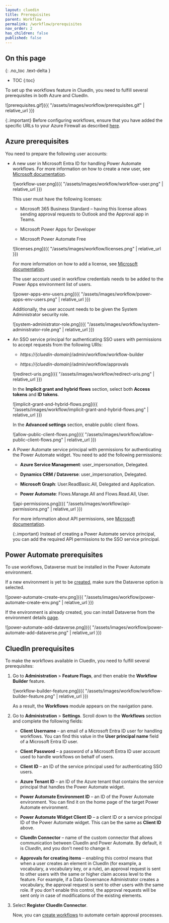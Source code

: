 ```yaml
---
layout: cluedin
title: Prerequisites
parent: Workflow
permalink: /workflow/prerequisites
nav_order: 2
has_children: false
published: false
---
```

## On this page
{: .no_toc .text-delta }
- TOC
{:toc}

To set up the workflows feature in CluedIn, you need to fulfill several prerequisites in both Azure and CluedIn.

![prerequisites.gif]({{ "/assets/images/workflow/prerequisites.gif" | relative_url }})

{:.important}
Before configuring workflows, ensure that you have added the specific URLs to your Azure Firewall as described [here](/deployment/infra-how-tos/configure-firewall#power-automate).

## Azure prerequisites

You need to prepare the following user accounts:

- A new user in Microsoft Entra ID for handling Power Automate workflows. For more information on how to create a new user, see [Microsoft documentation](https://learn.microsoft.com/en-us/entra/fundamentals/how-to-create-delete-users#create-a-new-user).

    ![workflow-user.png]({{ "/assets/images/workflow/workflow-user.png" | relative_url }})

    This user must have the following licenses:

    - Microsoft 365 Business Standard – having this license allows sending approval requests to Outlook and the Approval app in Teams.

    - Microsoft Power Apps for Developer

    - Microsoft Power Automate Free

    ![licenses.png]({{ "/assets/images/workflow/licenses.png" | relative_url }})

    For more information on how to add a license, see [Microsoft documentation](https://learn.microsoft.com/en-us/entra/fundamentals/license-users-groups).

    The user account used in workflow credentials needs to be added to the Power Apps environment list of users.

    ![power-apps-env-users.png]({{ "/assets/images/workflow/power-apps-env-users.png" | relative_url }})

    Additionally, the user account needs to be given the System Administrator security role.

    ![system-administrator-role.png]({{ "/assets/images/workflow/system-administrator-role.png" | relative_url }})

- An SSO service principal for authenticating SSO users with permissions to accept requests from the following URIs:

    - _https://{cluedin-domain}_/admin/workflow/workflow-builder

    - _https://{cluedin-domain}_/admin/workflow/approvals

    ![redirect-uris.png]({{ "/assets/images/workflow/redirect-uris.png" | relative_url }})

    In the **Implicit grant and hybrid flows** section, select both **Access tokens** and **ID tokens**.

    ![implicit-grant-and-hybrid-flows.png]({{ "/assets/images/workflow/implicit-grant-and-hybrid-flows.png" | relative_url }})

    In the **Advanced settings** section, enable public client flows.

    ![allow-public-client-flows.png]({{ "/assets/images/workflow/allow-public-client-flows.png" | relative_url }})

- A Power Automate service principal with permissions for authenticating the Power Automate widget. You need to add the following permissions:

    - **Azure Service Management**: user_impersonation, Delegated.

    - **Dynamics CRM / Dataverse**: user_impersonation, Delegated.

    - **Microsoft Graph**: User.ReadBasic.All, Delegated and Application.

    - **Power Automate**: Flows.Manage.All and Flows.Read.All, User.

    ![api-permissions.png]({{ "/assets/images/workflow/api-permissions.png" | relative_url }})

    For more information about API permissions, see [Microsoft documentation](https://learn.microsoft.com/en-us/entra/identity-platform/quickstart-configure-app-access-web-apis).

    {:.important}
    Instead of creating a Power Automate service principal, you can add the required API permissions to the SSO service principal.

## Power Automate prerequisites

To use workflows, Dataverse must be installed in the Power Automate environment.

If a new environment is yet to be [created](https://admin.powerplatform.microsoft.com/environments), make sure the Dataverse option is selected.

![power-automate-create-env.png]({{ "/assets/images/workflow/power-automate-create-env.png" | relative_url }})

If the environment is already created, you can install Dataverse from the environment details [page](https://admin.powerplatform.microsoft.com/environments/environment/{the_environment_id}/hub).

![power-automate-add-dataverse.png]({{ "/assets/images/workflow/power-automate-add-dataverse.png" | relative_url }})

## CluedIn prerequisites

To make the workflows available in CluedIn, you need to fulfill several prerequisites:

1. Go to **Administration** > **Feature Flags**, and then enable the **Workflow Builder** feature.

    ![workflow-builder-feature.png]({{ "/assets/images/workflow/workflow-builder-feature.png" | relative_url }})

    As a result, the **Workflows** module appears on the navigation pane.

1. Go to **Administration** > **Settings**. Scroll down to the **Workflows** section and complete the following fields:

    - **Client Username** – an email of a Microsoft Entra ID user for handling workflows. You can find this value in the **User principal name** field of a Microsoft Entra ID user.

    - **Client Password** – a password of a Microsoft Entra ID user account used to handle workflows on behalf of users.

    - **Client ID** – an ID of the service principal used for authenticating SSO users.

    - **Azure Tenant ID** – an ID of the Azure tenant that contains the service principal that handles the Power Automate widget.

    - **Power Automate Environment ID** – an ID of the Power Automate environment. You can find it on the home page of the target Power Automate environment.

    - **Power Automate Widget Client ID** – a client ID or a service principal ID of the Power Automate widget. This can be the same as **Client ID** above.

    - **CluedIn Connector** – name of the custom connector that allows communication between CluedIn and Power Automate. By default, it is _CluedIn_, and you don't need to change it.

    - **Approvals for creating items** – enabling this control means that when a user creates an element in CluedIn (for example, a vocabulary, a vocabulary key, or a rule), an approval request is sent to other users with the same or higher claim access level to the feature. For example, if a Data Governance Administrator creates a vocabulary, the approval request is sent to other users with the same role. If you don't enable this control, the approval requests will be sent only in case of modifications of the existing elements.

1. Select **Register CluedIn Connector**.

    Now, you can [create workflows](/workflow/create-and-manage-workflows) to automate certain approval processes. 
